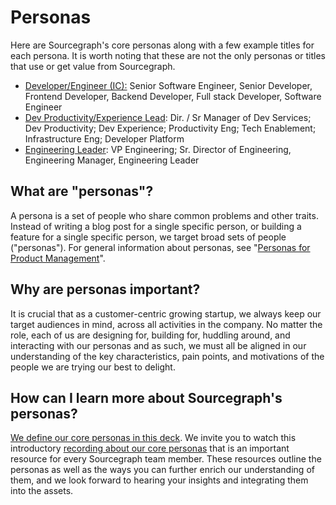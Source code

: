 # Personas

Here are Sourcegraph's core personas along with a few example titles for each persona. It is worth noting that these are not the only personas or titles that use or get value from Sourcegraph.

- [Developer/Engineer (IC):](https://docs.google.com/presentation/d/1aQhcWoWd_LJXdAgEn7JBGnZV5pfN6UJyct2VV-ZiTXI/edit#slide=id.ge9b93ff711_1_0) Senior Software Engineer, Senior Developer, Frontend Developer, Backend Developer, Full stack Developer, Software Engineer
- [Dev Productivity/Experience Lead](https://docs.google.com/presentation/d/1aQhcWoWd_LJXdAgEn7JBGnZV5pfN6UJyct2VV-ZiTXI/edit#slide=id.ge9b93ff711_0_19): Dir. / Sr Manager of Dev Services; Dev Productivity; Dev Experience; Productivity Eng; Tech Enablement; Infrastructure Eng; Developer Platform
- [Engineering Leader](https://docs.google.com/presentation/d/1aQhcWoWd_LJXdAgEn7JBGnZV5pfN6UJyct2VV-ZiTXI/edit#slide=id.ge9b93ff711_0_46): VP Engineering; Sr. Director of Engineering, Engineering Manager, Engineering Leader

## What are "personas"?

A persona is a set of people who share common problems and other traits. Instead of writing a blog post for a single specific person, or building a feature for a single specific person, we target broad sets of people ("personas"). For general information about personas, see "[Personas for Product Management](https://svpg.com/personas-for-product-management/)".

## Why are personas important?

It is crucial that as a customer-centric growing startup, we always keep our target audiences in mind, across all activities in the company. No matter the role, each of us are designing for, building for, huddling around, and interacting with our personas and as such, we must all be aligned in our understanding of the key characteristics, pain points, and motivations of the people we are trying our best to delight.

## How can I learn more about Sourcegraph's personas?

[We define our core personas in this deck](https://docs.google.com/presentation/d/1aQhcWoWd_LJXdAgEn7JBGnZV5pfN6UJyct2VV-ZiTXI/edit#slide=id.gea500549b8_1_6). We invite you to watch this introductory [recording about our core personas](https://drive.google.com/file/d/1jH2aQdShBHjGEzTmi8Tn64QKJY66arop/view?usp=sharing) that is an important resource for every Sourcegraph team member. These resources outline the personas as well as the ways you can further enrich our understanding of them, and we look forward to hearing your insights and integrating them into the assets.
